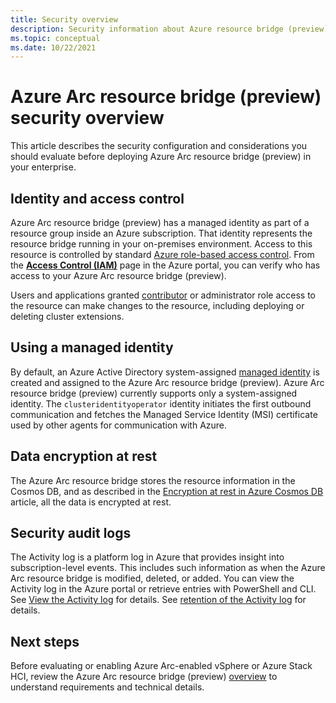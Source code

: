```yaml
---
title: Security overview
description: Security information about Azure resource bridge (preview).
ms.topic: conceptual
ms.date: 10/22/2021
---
```


# Azure Arc resource bridge (preview) security overview

This article describes the security configuration and considerations you should evaluate before deploying Azure Arc resource bridge (preview) in your enterprise.

## Identity and access control

Azure Arc resource bridge (preview) has a managed identity as part of a resource group inside an Azure subscription. That identity represents the resource bridge running in your on-premises environment. Access to this resource is controlled by standard [Azure role-based access control](../../role-based-access-control/overview.md). From the [**Access Control (IAM)**](../../role-based-access-control/role-assignments-portal.md) page in the Azure portal, you can verify who has access to your Azure Arc resource bridge (preview).

Users and applications granted [contributor](../../role-based-access-control/built-in-roles.md#contributor) or administrator role access to the resource can make changes to the resource, including deploying or deleting cluster extensions.

## Using a managed identity

By default, an Azure Active Directory system-assigned [managed identity](../../active-directory/managed-identities-azure-resources/overview.md) is created and assigned to the Azure Arc resource bridge (preview). Azure Arc resource bridge (preview) currently supports only a system-assigned identity. The `clusteridentityoperator` identity initiates the first outbound communication and fetches the Managed Service Identity (MSI) certificate used by other agents for communication with Azure.

## Data encryption at rest

The Azure Arc resource bridge stores the resource information in the Cosmos DB, and as described in the [Encryption at rest in Azure Cosmos DB](../../cosmos-db/database-encryption-at-rest.md) article, all the data is encrypted at rest.

## Security audit logs

The Activity log is a platform log in Azure that provides insight into subscription-level events. This includes such information as when the Azure Arc resource bridge is modified, deleted, or added. You can view the Activity log in the Azure portal or retrieve entries with PowerShell and CLI. See [View the Activity log](../../azure-monitor/essentials/activity-log.md#view-the-activity-log) for details. See [retention of the Activity log](../../azure-monitor/essentials/activity-log.md#retention-period) for details.

## Next steps

Before evaluating or enabling Azure Arc-enabled vSphere or Azure Stack HCI, review the Azure Arc resource bridge (preview) [overview](overview.md) to understand requirements and technical details.